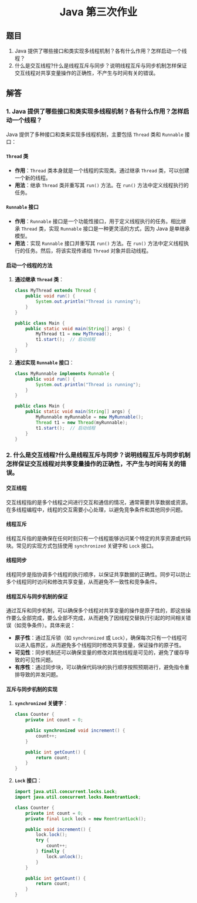 <div align="center">

# Java 第三次作业

</div>

## 题目

1. Java 提供了哪些接口和类实现多线程机制？各有什么作用？怎样启动一个线程？
2. 什么是交互线程?什么是线程互斥与同步？说明线程互斥与同步机制怎样保证交互线程对共享变量操作的正确性，不产生与时间有关的错误。

## 解答

### 1. Java 提供了哪些接口和类实现多线程机制？各有什么作用？怎样启动一个线程？

Java 提供了多种接口和类来实现多线程机制，主要包括 `Thread` 类和 `Runnable` 接口：

#### `Thread` 类

- **作用**：`Thread` 类本身就是一个线程的实现类。通过继承 `Thread` 类，可以创建一个新的线程。
- **用法**：继承 `Thread` 类并重写其 `run()` 方法。在 `run()` 方法中定义线程执行的任务。

#### `Runnable` 接口

- **作用**：`Runnable` 接口是一个功能性接口，用于定义线程执行的任务。相比继承 `Thread` 类，实现 `Runnable` 接口是一种更灵活的方式，因为 Java 是单继承模型。
- **用法**：实现 `Runnable` 接口并重写其 `run()` 方法。在 `run()` 方法中定义线程执行的任务。然后，将该实现传递给 `Thread` 对象并启动线程。

#### 启动一个线程的方法

1. **通过继承 `Thread` 类**：

   ```java
   class MyThread extends Thread {
       public void run() {
           System.out.println("Thread is running");
       }
   }

   public class Main {
       public static void main(String[] args) {
           MyThread t1 = new MyThread();
           t1.start();  // 启动线程
       }
   }
   ```

2. **通过实现 `Runnable` 接口**：

   ```java
   class MyRunnable implements Runnable {
       public void run() {
           System.out.println("Thread is running");
       }
   }

   public class Main {
       public static void main(String[] args) {
           MyRunnable myRunnable = new MyRunnable();
           Thread t1 = new Thread(myRunnable);
           t1.start();  // 启动线程
       }
   }
   ```

### 2. 什么是交互线程?什么是线程互斥与同步？说明线程互斥与同步机制怎样保证交互线程对共享变量操作的正确性，不产生与时间有关的错误。

#### 交互线程

交互线程指的是多个线程之间进行交互和通信的情况，通常需要共享数据或资源。在多线程编程中，线程的交互需要小心处理，以避免竞争条件和其他同步问题。

#### 线程互斥

线程互斥指的是确保在任何时刻只有一个线程能够访问某个特定的共享资源或代码块。常见的实现方式包括使用 `synchronized` 关键字和 `Lock` 接口。

#### 线程同步

线程同步是指协调多个线程的执行顺序，以保证共享数据的正确性。同步可以防止多个线程同时访问和修改共享变量，从而避免不一致性和竞争条件。

#### 线程互斥与同步机制的保证

通过互斥和同步机制，可以确保多个线程对共享变量的操作是原子性的，即这些操作要么全部完成，要么全部不完成，从而避免了因线程交替执行引起的时间相关错误（如竞争条件）。具体来说：

- **原子性**：通过互斥锁（如 `synchronized` 或 `Lock`），确保每次只有一个线程可以进入临界区，从而避免多个线程同时修改共享变量，保证操作的原子性。
- **可见性**：同步机制还可以确保变量的修改对其他线程是可见的，避免了缓存导致的可见性问题。
- **有序性**：通过同步块，可以确保代码块的执行顺序按照预期进行，避免指令重排导致的并发问题。

#### 互斥与同步机制的实现

1. **`synchronized` 关键字**：

   ```java
   class Counter {
       private int count = 0;

       public synchronized void increment() {
           count++;
       }

       public int getCount() {
           return count;
       }
   }
   ```

2. **`Lock` 接口**：

   ```java
   import java.util.concurrent.locks.Lock;
   import java.util.concurrent.locks.ReentrantLock;

   class Counter {
       private int count = 0;
       private final Lock lock = new ReentrantLock();

       public void increment() {
           lock.lock();
           try {
               count++;
           } finally {
               lock.unlock();
           }
       }

       public int getCount() {
           return count;
       }
   }
   ```
